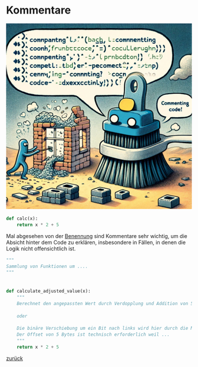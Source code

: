 # Kommentare

![Fundammentals](pictures/Comments.jpg "Kommentare")

```python
def calc(x):
    return x * 2 + 5
```

Mal abgesehen von der [Benennung](../Benennungskonventionen) sind Kommentare sehr wichtig, um die Absicht hinter dem
Code zu erklären, insbesondere in Fällen, in denen die Logik nicht offensichtlich ist.

```python
"""
Sammlung von Funktionen um ....    
"""


def calculate_adjusted_value(x):
    """
    Berechnet den angepassten Wert durch Verdopplung und Addition von 5
    
    oder
    
    Die binäre Verschiebung um ein Bit nach links wird hier durch die Multiplikation mit 2 erreicht. 
    Der Offset von 5 Bytes ist technisch erforderlich weil ...
    """
    return x * 2 + 5
```

[zurück](../TheGoodPractices)
